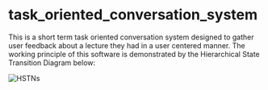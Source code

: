 # task_oriented_conversation_system
This is a short term task oriented conversation system designed to gather user feedback about a lecture they had in a user centered manner.
The working principle of this software is demonstrated by the Hierarchical State Transition Diagram below:

![HSTNs](https://github.com/user-attachments/assets/0a606e6b-8563-486f-9e5d-078dbd21d844)
